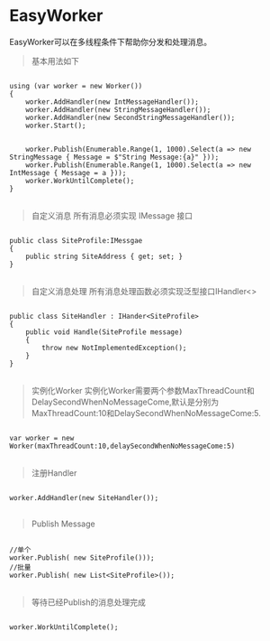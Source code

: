 # EasyWorker

EasyWorker可以在多线程条件下帮助你分发和处理消息。

>基本用法如下

<pre>
<code>
using (var worker = new Worker())
{
    worker.AddHandler(new IntMessageHandler());
    worker.AddHandler(new StringMessageHandler());
    worker.AddHandler(new SecondStringMessageHandler());
    worker.Start();


    worker.Publish(Enumerable.Range(1, 1000).Select(a => new StringMessage { Message = $"String Message:{a}" }));
    worker.Publish(Enumerable.Range(1, 1000).Select(a => new IntMessage { Message = a }));
    worker.WorkUntilComplete();
}
</code>
</pre>

>自定义消息
所有消息必须实现 IMessage 接口
<pre>
<code>
public class SiteProfile:IMessgae
{
    public string SiteAddress { get; set; }
}
</code>
</pre>

>自定义消息处理
所有消息处理函数必须实现泛型接口IHandler&lt;>
<pre>
<code>
public class SiteHandler : IHander&lt;SiteProfile>
{
    public void Handle(SiteProfile message)
    {
        throw new NotImplementedException();
    }
}
</code>
</pre>
>实例化Worker
实例化Worker需要两个参数MaxThreadCount和DelaySecondWhenNoMessageCome,默认是分别为MaxThreadCount:10和DelaySecondWhenNoMessageCome:5.
<pre>
<code>
var worker = new Worker(maxThreadCount:10,delaySecondWhenNoMessageCome:5)
</code>
</pre>
>注册Handler
<pre>
<code>
worker.AddHandler(new SiteHandler());
</code>
</pre>
>Publish Message
<pre>
<code>
//单个
worker.Publish( new SiteProfile()));
//批量
worker.Publish( new List&lt;SiteProfile>());    
</code>
</pre>

>等待已经Publish的消息处理完成
<pre>
<code>
worker.WorkUntilComplete();
</code>
</pre>

